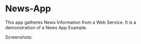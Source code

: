 # News-App

This app gatheres News İnformation from a Web Service. It is a demonstration of a News App Example. 

Screenshots:

